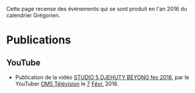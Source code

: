 <!-- TITLE: 2016 -->
<!-- SUBTITLE: Événements s'étant produit en 2016 -->

Cette page recense des événements qui se sont produit en l'an 2016 du calendrier Grégorien.

# Publications
## YouTube
* Publication de la vidéo [STUDIO 5 DJEHUTY BEYONG fev 2016](https://www.youtube.com/watch?time_continue=4&v=B3JxH7JnGsc), par le YouTuber [OM5 Télévision](https://www.youtube.com/channel/UCaLMmJOTQdWCqEkteyDnn4w) le [7](/histoire/date/calendrier-gregorien/par-jour/7) [Févr.](/histoire/date/calendrier-gregorien/par-mois/fevrier) 2016.